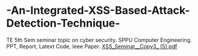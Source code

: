 # -An-Integrated-XSS-Based-Attack-Detection-Technique-
TE 5th Sem seminar topic on cyber security. SPPU Computer Engineering. PPT, Report, Latext Code, Ieee Paper.
[XSS_Seminar__Copy3_ (5).pdf](https://github.com/swapniltake1/-An-Integrated-XSS-Based-Attack-Detection-Technique-/files/9219688/XSS_Seminar__Copy3_.5.pdf)
